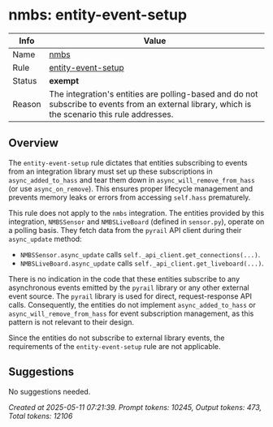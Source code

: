 # nmbs: entity-event-setup

| Info   | Value                                                                    |
|--------|--------------------------------------------------------------------------|
| Name   | [nmbs](https://www.home-assistant.io/integrations/nmbs/) |
| Rule   | [entity-event-setup](https://developers.home-assistant.io/docs/core/integration-quality-scale/rules/entity-event-setup)                                                     |
| Status | **exempt**                                       |
| Reason | The integration's entities are polling-based and do not subscribe to events from an external library, which is the scenario this rule addresses. |

## Overview

The `entity-event-setup` rule dictates that entities subscribing to events from an integration library must set up these subscriptions in `async_added_to_hass` and tear them down in `async_will_remove_from_hass` (or use `async_on_remove`). This ensures proper lifecycle management and prevents memory leaks or errors from accessing `self.hass` prematurely.

This rule does not apply to the `nmbs` integration. The entities provided by this integration, `NMBSSensor` and `NMBSLiveBoard` (defined in `sensor.py`), operate on a polling basis. They fetch data from the `pyrail` API client during their `async_update` method:

*   `NMBSSensor.async_update` calls `self._api_client.get_connections(...)`.
*   `NMBSLiveBoard.async_update` calls `self._api_client.get_liveboard(...)`.

There is no indication in the code that these entities subscribe to any asynchronous events emitted by the `pyrail` library or any other external event source. The `pyrail` library is used for direct, request-response API calls. Consequently, the entities do not implement `async_added_to_hass` or `async_will_remove_from_hass` for event subscription management, as this pattern is not relevant to their design.

Since the entities do not subscribe to external library events, the requirements of the `entity-event-setup` rule are not applicable.

## Suggestions

No suggestions needed.

_Created at 2025-05-11 07:21:39. Prompt tokens: 10245, Output tokens: 473, Total tokens: 12106_
